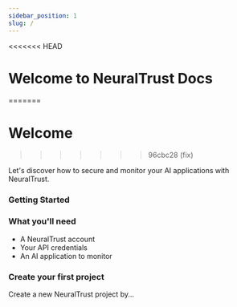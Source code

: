```yaml
---
sidebar_position: 1
slug: /
---
```


<<<<<<< HEAD



# Welcome to NeuralTrust Docs
=======
# Welcome
>>>>>>> 96cbc28 (fix)

Let's discover how to secure and monitor your AI applications with NeuralTrust.

### Getting Started



### What you'll need

- A NeuralTrust account
- Your API credentials
- An AI application to monitor

### Create your first project

Create a new NeuralTrust project by...

